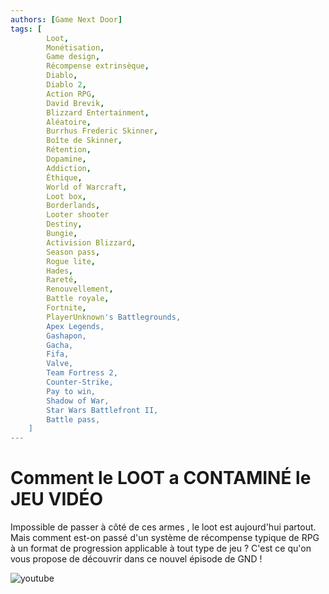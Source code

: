 ```yaml
---
authors: [Game Next Door]
tags: [
        Loot,
        Monétisation,
        Game design,
        Récompense extrinsèque,
        Diablo,
        Diablo 2,
        Action RPG,
        David Brevik,
        Blizzard Entertainment,
        Aléatoire,
        Burrhus Frederic Skinner,
        Boîte de Skinner,
        Rétention,
        Dopamine,
        Addiction,
        Éthique,
        World of Warcraft,
        Loot box,
        Borderlands,
        Looter shooter
        Destiny,
        Bungie,
        Activision Blizzard,
        Season pass,
        Rogue lite,
        Hades,
        Rareté,
        Renouvellement,
        Battle royale,
        Fortnite,
        PlayerUnknown's Battlegrounds,
        Apex Legends,
        Gashapon,
        Gacha,
        Fifa,
        Valve,
        Team Fortress 2,
        Counter-Strike,
        Pay to win,
        Shadow of War,
        Star Wars Battlefront II,
        Battle pass,
    ]
---
```


# Comment le LOOT a CONTAMINÉ le JEU VIDÉO

Impossible de passer à côté de ces armes , le loot est aujourd'hui partout. Mais comment est-on passé d'un système de récompense typique de RPG à un format de progression applicable à tout type de jeu ? C'est ce qu'on vous propose de découvrir dans ce nouvel épisode de GND !

![youtube](https://www.youtube.com/watch?v=CL2_3ebjfkw)
